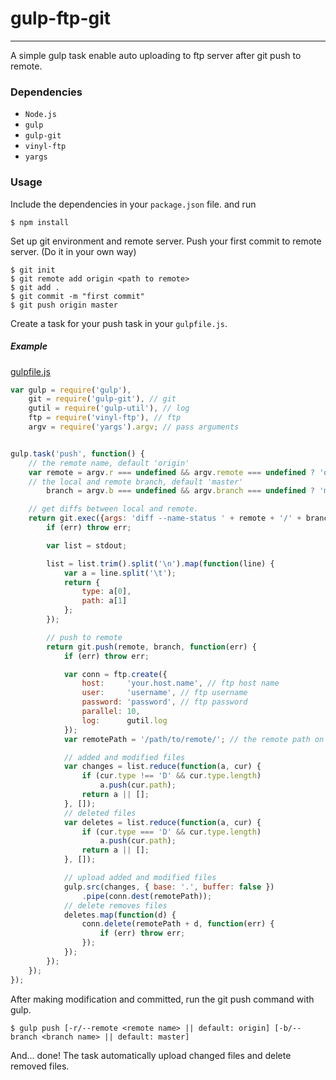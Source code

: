 # gulp-ftp-git

---

A simple gulp task enable auto uploading to ftp server after git push to remote.

### Dependencies

* `Node.js`
* `gulp`
* `gulp-git`
* `vinyl-ftp`
* `yargs`

### Usage

Include the dependencies in your `package.json` file. and run
```
$ npm install
```

Set up git environment and remote server. Push your first commit to remote server. (Do it in your own way)
```
$ git init
$ git remote add origin <path to remote>
$ git add .
$ git commit -m "first commit"
$ git push origin master
```

Create a task for your push task in your `gulpfile.js`.

##### Example
[gulpfile.js](gulpfile.js)
```js
var gulp = require('gulp'),
    git = require('gulp-git'), // git
    gutil = require('gulp-util'), // log
    ftp = require('vinyl-ftp'), // ftp
    argv = require('yargs').argv; // pass arguments


gulp.task('push', function() {
    // the remote name, default 'origin'
    var remote = argv.r === undefined && argv.remote === undefined ? 'origin' : argv.r || argv.remote,
    // the local and remote branch, default 'master'
        branch = argv.b === undefined && argv.branch === undefined ? 'master' : argv.b || argv.branch;

    // get diffs between local and remote.
    return git.exec({args: 'diff --name-status ' + remote + '/' + branch + ' ' + branch}, function(err, stdout) {
        if (err) throw err;

        var list = stdout;

        list = list.trim().split('\n').map(function(line) {
            var a = line.split('\t');
            return {
                type: a[0],
                path: a[1]
            };
        });

        // push to remote
        return git.push(remote, branch, function(err) {
            if (err) throw err;

            var conn = ftp.create({
                host:     'your.host.name', // ftp host name
                user:     'username', // ftp username
                password: 'password', // ftp password
                parallel: 10,
                log:      gutil.log
            });
            var remotePath = '/path/to/remote/'; // the remote path on the server you want to upload to

            // added and modified files
            var changes = list.reduce(function(a, cur) {
                if (cur.type !== 'D' && cur.type.length)
                    a.push(cur.path);
                return a || [];
            }, []);
            // deleted files
            var deletes = list.reduce(function(a, cur) {
                if (cur.type === 'D' && cur.type.length)
                    a.push(cur.path);
                return a || [];
            }, []);

            // upload added and modified files
            gulp.src(changes, { base: '.', buffer: false })
                .pipe(conn.dest(remotePath));
            // delete removes files
            deletes.map(function(d) {
                conn.delete(remotePath + d, function(err) {
                    if (err) throw err;
                });
            });
        });
    });
});
```

After making modification and committed, run the git push command with gulp.
```
$ gulp push [-r/--remote <remote name> || default: origin] [-b/--branch <branch name> || default: master]
```

And... done! The task automatically upload changed files and delete removed files.
